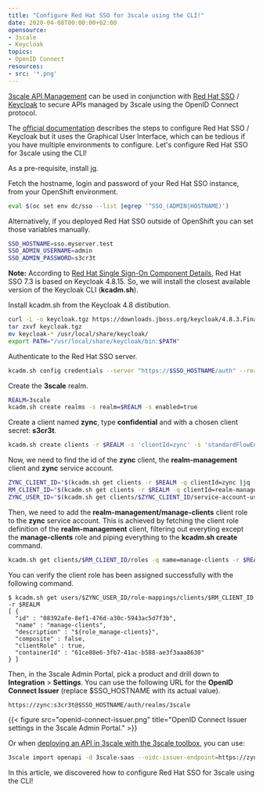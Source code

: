 ```yaml
---
title: "Configure Red Hat SSO for 3scale using the CLI!"
date: 2020-04-08T00:00:00+02:00
opensource: 
- 3scale
- Keycloak
topics:
- OpenID Connect
resources:
- src: '*.png'
---
```


[3scale API Management](https://3scale.github.io/) can be used in conjunction with [Red Hat SSO](https://access.redhat.com/products/red-hat-single-sign-on) / [Keycloak](https://www.keycloak.org/) to secure APIs managed by 3scale using the OpenID Connect protocol.

The [official documentation](https://access.redhat.com/documentation/en-us/red_hat_3scale_api_management/2.8/html/administering_the_api_gateway/openid-connect#configure_red_hat_single_sign_on) describes the steps to configure Red Hat SSO / Keycloak but it uses the Graphical User Interface, which can be tedious if you have multiple environments to configure. Let's configure Red Hat SSO for 3scale using the CLI!

<!--more-->

As a pre-requisite, install [jq](https://stedolan.github.io/jq/download/).

Fetch the hostname, login and password of your Red Hat SSO instance, from your OpenShift environment.

```sh
eval $(oc set env dc/sso --list |egrep '^SSO_(ADMIN|HOSTNAME)')
```

Alternatively, if you deployed Red Hat SSO outside of OpenShift you can set those variables manually.

```sh
SSO_HOSTNAME=sso.myserver.test
SSO_ADMIN_USERNAME=admin
SSO_ADMIN_PASSWORD=s3cr3t
```

**Note:** According to [Red Hat Single Sign-On Component Details](https://access.redhat.com/articles/2342881), Red Hat SSO 7.3 is based on Keycloak 4.8.15. So, we will install the closest available version of the Keycloak CLI (**kcadm.sh**).

Install kcadm.sh from the Keycloak 4.8 distibution.

```sh
curl -L -o keycloak.tgz https://downloads.jboss.org/keycloak/4.8.3.Final/keycloak-4.8.3.Final.tar.gz
tar zxvf keycloak.tgz
mv keycloak-* /usr/local/share/keycloak/
export PATH="/usr/local/share/keycloak/bin:$PATH"
```

Authenticate to the Red Hat SSO server.

```sh
kcadm.sh config credentials --server "https://$SSO_HOSTNAME/auth" --realm master --user "$SSO_ADMIN_USERNAME" --client admin-cli --password "$SSO_ADMIN_PASSWORD"
```

Create the **3scale** realm.

```sh
REALM=3scale
kcadm.sh create realms -s realm=$REALM -s enabled=true
```

Create a client named **zync**, type **confidential** and with a chosen client secret: **s3cr3t**.

```sh
kcadm.sh create clients -r $REALM -s 'clientId=zync' -s 'standardFlowEnabled=false' -s 'directAccessGrantsEnabled=false' -s 'serviceAccountsEnabled=true' -s 'clientAuthenticatorType=client-secret' -s 'secret=s3cr3t'
```

Now, we need to find the id of the **zync** client, the **realm-management** client and **zync** service account.

```sh
ZYNC_CLIENT_ID="$(kcadm.sh get clients -r $REALM -q clientId=zync |jq -r '.[0].id')"
RM_CLIENT_ID="$(kcadm.sh get clients -r $REALM -q clientId=realm-management |jq -r '.[0].id')"
ZYNC_USER_ID="$(kcadm.sh get clients/$ZYNC_CLIENT_ID/service-account-user -r $REALM |jq -r '.id')"
```

Then, we need to add the **realm-management/manage-clients** client role to the **zync** service account.
This is achieved by fetching the client role definition of the **realm-management** client, filtering out everyting except the **manage-clients** role and piping everything to the **kcadm.sh create** command.

```sh
kcadm.sh get clients/$RM_CLIENT_ID/roles -q name=manage-clients -r $REALM |jq -r '[ .[] | select(.name == "manage-clients") ]' | kcadm.sh create users/$ZYNC_USER_ID/role-mappings/clients/$RM_CLIENT_ID -r $REALM -f -
```

You can verify the client role has been assigned successfully with the following command. 

```
$ kcadm.sh get users/$ZYNC_USER_ID/role-mappings/clients/$RM_CLIENT_ID -r $REALM
[ {
  "id" : "08392afe-8ef1-476d-a30c-5943ac5d7f3b",
  "name" : "manage-clients",
  "description" : "${role_manage-clients}",
  "composite" : false,
  "clientRole" : true,
  "containerId" : "61ce88e6-3fb7-41ac-b588-ae3f3aaa8630"
} ]
```

Then, in the 3scale Admin Portal, pick a product and drill down to **Integration** > **Settings**.
You can use the following URL for the **OpenID Connect Issuer** (replace $SSO_HOSTNAME with its actual value).

```
https://zync:s3cr3t@$SSO_HOSTNAME/auth/realms/3scale
```

{{< figure src="openid-connect-issuer.png" title="OpenID Connect Issuer settings in the 3scale Admin Portal." >}}

Or when [deploying an API in 3scale with the 3scale toolbox](https://developers.redhat.com/blog/2019/07/29/3scale-toolbox-deploy-an-api-from-the-cli/), you can use:

```sh
3scale import openapi -d 3scale-saas --oidc-issuer-endpoint=https://zync:s3cr3t@$SSO_HOSTNAME/auth/realms/3scale /path/to/openapi.yaml
```

In this article, we discovered how to configure Red Hat SSO for 3scale using the CLI!
